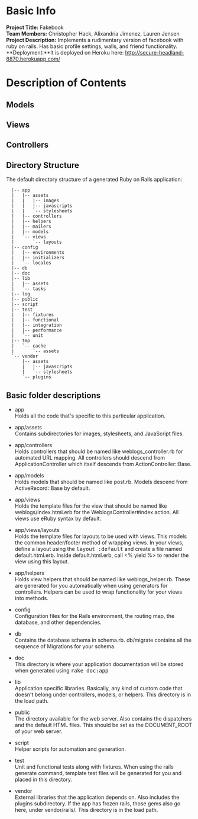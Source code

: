 # Basic Info
**Project Title:** Fakebook  
**Team Members:** Christopher Hack, Alixandria Jimenez, Lauren Jensen  
**Project Description:**
Implements a rudimentary version of facebook with ruby on rails. Has basic profile settings, walls, and friend functionality.  
**Deployment:**It is deployed on Heroku here: http://secure-headland-8870.herokuapp.com/

# Description of Contents

## Models

## Views

## Controllers

## Directory Structure
The default directory structure of a generated Ruby on Rails application:

```
  |-- app
  |   |-- assets
  |   |   |-- images
  |   |   |-- javascripts
  |   |   `-- stylesheets
  |   |-- controllers
  |   |-- helpers
  |   |-- mailers
  |   |-- models
  |   `-- views
  |       `-- layouts
  |-- config
  |   |-- environments
  |   |-- initializers
  |   `-- locales
  |-- db
  |-- doc
  |-- lib
  |   |-- assets
  |   `-- tasks
  |-- log
  |-- public
  |-- script
  |-- test
  |   |-- fixtures
  |   |-- functional
  |   |-- integration
  |   |-- performance
  |   `-- unit
  |-- tmp
  |   `-- cache
  |       `-- assets
  `-- vendor
      |-- assets
      |   |-- javascripts
      |   `-- stylesheets
      `-- plugins
```

## Basic folder descriptions
- app  
  Holds all the code that's specific to this particular application.

- app/assets  
  Contains subdirectories for images, stylesheets, and JavaScript files.

- app/controllers  
  Holds controllers that should be named like weblogs_controller.rb for
  automated URL mapping. All controllers should descend from
  ApplicationController which itself descends from ActionController::Base.

- app/models  
  Holds models that should be named like post.rb. Models descend from
  ActiveRecord::Base by default.

- app/views  
  Holds the template files for the view that should be named like
  weblogs/index.html.erb for the WeblogsController#index action. All views use
  eRuby syntax by default.

- app/views/layouts  
  Holds the template files for layouts to be used with views. This models the
  common header/footer method of wrapping views. In your views, define a layout
  using the <tt>layout :default</tt> and create a file named default.html.erb.
  Inside default.html.erb, call <% yield %> to render the view using this
  layout.

- app/helpers  
  Holds view helpers that should be named like weblogs_helper.rb. These are
  generated for you automatically when using generators for controllers.
  Helpers can be used to wrap functionality for your views into methods.

- config  
  Configuration files for the Rails environment, the routing map, the database,
  and other dependencies.

- db  
  Contains the database schema in schema.rb. db/migrate contains all the
  sequence of Migrations for your schema.

- doc  
  This directory is where your application documentation will be stored when
  generated using <tt>rake doc:app</tt>

- lib  
  Application specific libraries. Basically, any kind of custom code that
  doesn't belong under controllers, models, or helpers. This directory is in
  the load path.

- public  
  The directory available for the web server. Also contains the dispatchers and the
  default HTML files. This should be set as the DOCUMENT_ROOT of your web
  server.

- script  
  Helper scripts for automation and generation.

- test  
  Unit and functional tests along with fixtures. When using the rails generate
  command, template test files will be generated for you and placed in this
  directory.

- vendor  
  External libraries that the application depends on. Also includes the plugins
  subdirectory. If the app has frozen rails, those gems also go here, under
  vendor/rails/. This directory is in the load path.
